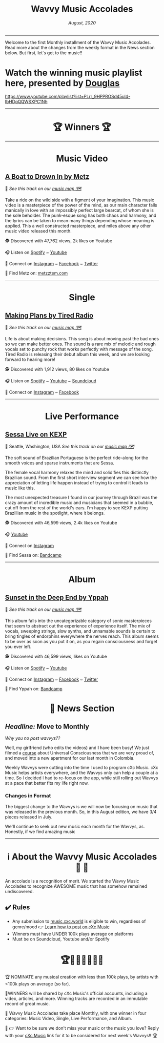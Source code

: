 
# <center> **Wavvy Music Accolades**</center> 
###### <center> August, 2020</center> 
<hr>

Welcome to the first Monthly installment of the Wavvy Music Accolades. Read more about the changes from the weekly format in the News section below. But first, let's get to the music!!

# Watch the winning music playlist here, presented by [Douglas](https://douglas.life)

https://www.youtube.com/playlist?list=PLrr_9HPPROSd45ul4-IbHDqQQWSXPC1Nh


<hr>

# <center>🏆 Winners 🏆 </center>

<hr>

#  <center> **Music Video**</center> 



## [A Boat to Drown In by Metz](https://www.youtube.com/watch?v=rTi4fwmgqtY)
📍 
*See this track on our [music map 🗺️]()*
</center>

Take a ride on the wild side with a figment of your imagination. This music video is a masterpiece of the power of the mind, as our main character falls manically in love with an impossibly perfect large bearcat, of whom she is the sole beholder. The punk-esque song has both chaos and harmony, and the lyrics can be taken to mean many things depending whose meaning is applied. This a well constructed masterpiece, and miles above any other music video released this month.

🕵 Discovered with 47,762 views, 2k likes on Youtube

🎧 Listen on [Spotify](https://open.spotify.com/track/08JlOQy2Do6gtM2WPhMG3d?si=IKGGv2Q2SdyeJfRVZOFXbw) ~ [Youtube](https://www.youtube.com/watch?v=rTi4fwmgqtY)

💫 Connect on [Instagram](https://www.instagram.com/metz_theband/) ~ [Facebook](https://www.facebook.com/metz/) ~ [Twitter](https://twitter.com/METZtheband)

🔗 Find Metz on: [metzztem.com](https://www.metzztem.com/)

<hr>


#  <center> **Single**</center> 

## [Making Plans by Tired Radio](https://www.youtube.com/watch?v=2N4IvGcu8d4)
📍 
*See this track on our [music map 🗺️]()*

Life is about making decisions. This song is about moving past the bad ones so we can make better ones. The sound is a rare mix of melodic and rough vocals set to punchy rock that works perfectly with message of the song. Tired Radio is releasing their debut album this week, and we are looking forward to hearing more! 

</center>


🕵 Discovered with 1,912 views, 80 likes on Youtube

🎧 Listen on [Spotify](https://open.spotify.com/artist/6im3GUuYNQtmULnJgTuEpk?si=oQWiZnuGScqY0uAoxu8Lag) ~ [Youtube](https://www.youtube.com/watch?v=2N4IvGcu8d4) ~ [Soundcloud](https://soundcloud.com/tiredradiomusic)


💫 Connect on [Instagram](https://www.instagram.com/tired_radio/) ~ [Facebook](https://www.facebook.com/tiredradiomusic) 


<hr>

#  <center>**Live Performance**</center>

## [Sessa Live on KEXP](https://www.youtube.com/watch?v=OIlLSQt0ymk)
📍 Seattle, Washington, USA
*See this track on our [music map 🗺️]()*
</center>
The soft sound of Brazilian Portuguese is the perfect ride-along for the smooth voices and sparse instruments that are Sessa.

The female vocal harmony relaxes the mind and solidifies this distinctly Brazilian sound. From the first short interview segment we can see how the appreciation of letting life happen instead of trying to control it leads to music like this. 

The most unexpected treasure I found in our journey through Brazil was the crazy amount of incredible music and musicians that seemed in a bubble, cut off from the rest of the world's ears. I'm happy to see KEXP putting Brazillian music in the spotlight, where it belongs. 




🕵 Discovered with 46,599 views, 2.4k likes on Youtube

🎧  [Youtube](https://www.youtube.com/watch?v=OIlLSQt0ymk)

💫 Connect on [Instagram](https://www.instagram.com/sessa.sessa.sessa/)

🔗 Find Sessa on: [Bandcamp](https://sessa.bandcamp.com/)

<hr>

#  <center>**Album**</center>
## [Sunset in the Deep End by Yppah](https://www.youtube.com/watch?v=VlBDCFu3W74)
📍 
*See this track on our [music map 🗺️]()*
 
</center>
This album falls into the uncategorizable category of sonic masterpieces that seem to abstract out the experience of experience itself. The mix of vocals, sweeping strings, slow synths, and unnamable sounds is certain to bring tingles of endorphins everywhere the nerves reach. This album seems to be over as soon as you put it on, as you regain consciousness and forget you ever left.

🕵 Discovered with 46,599 views,  likes on Youtube

🎧 Listen on [Spotify](https://open.spotify.com/album/59EqWBWko9lpBkPGYUtFPT?si=HnDjvhteSgm_u27BT1sMvQ) ~ [Youtube](https://www.youtube.com/watch?v=VlBDCFu3W74)

💫 Connect on [Instagram](https://www.instagram.com/_yppah_/) ~ [Facebook](https://www.facebook.com/yppahmusic) ~ [Twitter](https://twitter.com/_yppah_)

🔗 Find Yppah on: [Bandcamp](https://yppah.bandcamp.com)



# <center>📰 News Section </center>
## *Headline:* Move to Monthly
*Why you no post wavvys??*

Well, my girlfriend (who edits the videos) and I have been busy! We just filmed a [course](https://github.com/dougbutner/universal-consciousness) about Universal Consciousness that we are very proud of, and moved into a new apartment for our last month in Colombia.

Weekly Wavvys were cutting into the time I used to program cXc Music. cXc Music helps artists everywhere, and the Wavvys only can help a couple at a time. So I decided I had to re-focus on the app, while still rolling out Wavvys at a pace that better fits my life right now. 

### Changes in Format
The biggest change to the Wavvys is we will now be focusing on music that was released in the previous month. So, in this August edition, we have 3/4 pieces released in July. 

We'll continue to seek out new music each month for the Wavvys, as. Honestly, if we find amazing music 

<hr>

# <center>ℹ️ About the Wavvy Music Accolades🕺 🌊 </center>

An accolade is a recognition of merit. We started the Wavvy Music Accolades to recognize AWESOME music that has somehow remained undiscovered.


## ✔️ Rules
- Any submission to [music.cxc.world](https://music.cxc.world) is eligible to win, regardless of genre/mood  👉 [Learn how to post on cXc Music](https://docs.cxc.world/knowledge-base/how-to-add-music/)
- Winners must have UNDER 100k plays average on platforms
- Must be on Soundcloud, Youtube and/or Spotify


#  <center>🏆🥇🎼🎶🎵🏅🎊</center>


🏆 NOMINATE any musical creation with less than 100k plays, by artists with <100k plays on average (so far).

🥇WINNERS will be shared by cXc Music's official accounts, including a video, articles, and more. Winning tracks are recorded in an immutable record of great music. 

🌊 Wavvy Music Accolades take place Monthly, with one winner in four categories: Music Video, Single, Live Performance, and Album.

🔑 👉 Want to be sure we don't miss your music or the music you love? Reply with your [cXc Music](https://music.cxc.world) link for it to be considered for next week's Wavvys!! 🏆
<!--stackedit_data:
eyJoaXN0b3J5IjpbLTEyNTkyMzg4ODMsLTgwMzAyNjAxMCwtNT
c2NTA4OTM1LC0xMDUxMDc3NTEzLDEwMDEzOTgxMjUsLTE4NDY2
NzI2MTMsOTI1MTg4MTU0LC02ODM4NjYxNDEsLTE1MzM1NzkzNj
AsLTM3NDg5MDkyMywxOTUwOTE0Njk1LDE3MzQxNzc2OCwtMTE1
NDUxOTcwMywtMTA0NzU1OTQ3MSwyMDk2OTI0MzMzXX0=
-->